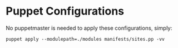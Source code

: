 Puppet Configurations
================================
No puppetmaster is needed to apply these configurations, simply:

    puppet apply --modulepath=./modules manifests/sites.pp -vv
